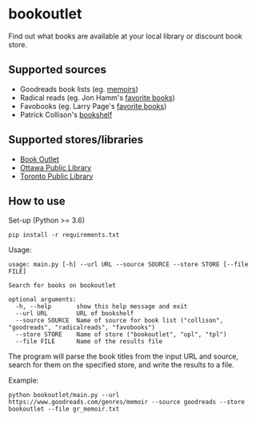 # bookoutlet
Find out what books are available at your local library or discount book store.

## Supported sources
- Goodreads book lists (eg. [memoirs](https://www.goodreads.com/genres/memoir))
- Radical reads (eg. Jon Hamm's [favorite books](https://radicalreads.com/jon-hamm-favorite-books/))
- Favobooks (eg. Larry Page's [favorite books](http://favobooks.com/enterpreneurs/110-Larry-Page-books-that-stimulate-your-mind.html))
- Patrick Collison's [bookshelf](https://patrickcollison.com/bookshelf)

## Supported stores/libraries
- [Book Outlet](https://www.bookoutlet.ca)
- [Ottawa Public Library](https://biblioottawalibrary.ca/en)
- [Toronto Public Library](https://www.torontopubliclibrary.ca/)

## How to use
Set-up (Python >= 3.6)
```
pip install -r requirements.txt
```

Usage:
```
usage: main.py [-h] --url URL --source SOURCE --store STORE [--file FILE]

Search for books on bookoutlet

optional arguments:
  -h, --help       show this help message and exit
  --url URL        URL of bookshelf
  --source SOURCE  Name of source for book list ("collison", "goodreads", "radicalreads", "favobooks")
  --store STORE    Name of store ("bookoutlet", "opl", "tpl")
  --file FILE      Name of the results file
```

The program will parse the book titles from the input URL and source, search for them on the specified store, and write the results to a file.

Example:
```
python bookoutlet/main.py --url https://www.goodreads.com/genres/memoir --source goodreads --store bookoutlet --file gr_memoir.txt
```
